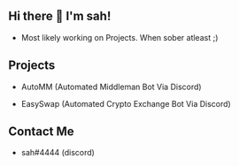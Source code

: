 ## Hi there 👋 I'm sah!

- Most likely working on Projects. When sober atleast ;)

## Projects

- AutoMM (Automated Middleman Bot Via Discord)

- EasySwap (Automated Crypto Exchange Bot Via Discord)

## Contact Me

- sah#4444 (discord)
